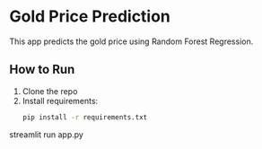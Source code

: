 # Gold Price Prediction

This app predicts the gold price using Random Forest Regression.

## How to Run

1. Clone the repo
2. Install requirements:
   ```bash
   pip install -r requirements.txt
streamlit run app.py
